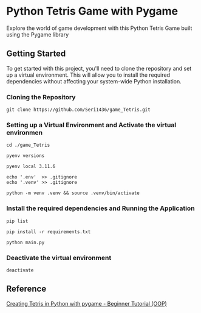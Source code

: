 # Python Tetris Game with Pygame

Explore the world of game development with this Python Tetris Game built using the Pygame library


## Getting Started
To get started with this project, you'll need to clone the repository and set up a virtual environment. This will allow you to install the required dependencies without affecting your system-wide Python installation.

### Cloning the Repository

    git clone https://github.com/Seri1436/game_Tetris.git

### Setting up a Virtual Environment and Activate the virtual environmen

    cd ./game_Tetris

    pyenv versions

    pyenv local 3.11.6

    echo '.env'  >> .gitignore
    echo '.venv' >> .gitignore

    python -m venv .venv && source .venv/bin/activate

### Install the required dependencies and Running the Application

    pip list

    pip install -r requirements.txt

    python main.py

### Deactivate the virtual environment

    deactivate


## Reference


[Creating Tetris in Python with pygame - Beginner Tutorial (OOP)](https://www.youtube.com/watch?v=nF_crEtmpBo)

